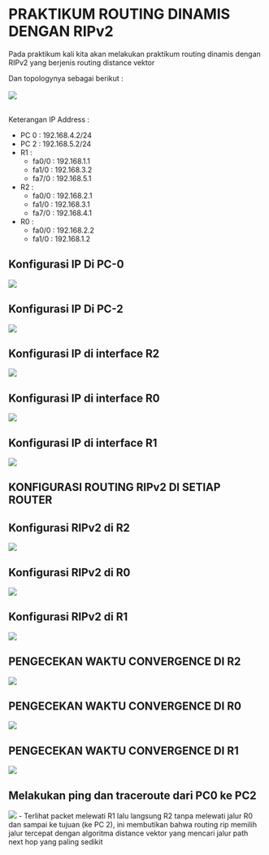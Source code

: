 # PRAKTIKUM ROUTING DINAMIS DENGAN RIPv2
Pada praktikum kali kita akan melakukan praktikum routing dinamis dengan RIPv2 yang berjenis routing distance vektor

Dan topologynya sebagai berikut :
<br>
<br>
<img src="../assets/prak8-1.png">
<br>
<br>

Keterangan IP Address :
- PC 0 : 192.168.4.2/24
- PC 2 : 192.168.5.2/24
- R1 :
  - fa0/0 : 192.168.1.1
  - fa1/0 : 192.168.3.2
  - fa7/0 : 192.168.5.1
- R2 :
  - fa0/0 : 192.168.2.1
  - fa1/0 : 192.168.3.1
  - fa7/0 : 192.168.4.1
- R0 :
  - fa0/0 : 192.168.2.2
  - fa1/0 : 192.168.1.2


## Konfigurasi IP Di PC-0
<img src="../assets/prak8-2.png">

## Konfigurasi IP Di PC-2
<img src="../assets/prak8-3.png">

## Konfigurasi IP di interface R2
<img src="../assets/prak8-4.png">

## Konfigurasi IP di interface R0
<img src="../assets/prak8-5.png">

## Konfigurasi IP di interface R1
<img src="../assets/prak8-6.png">

## KONFIGURASI ROUTING RIPv2 DI SETIAP ROUTER

## Konfigurasi RIPv2 di R2
<img src="../assets/prak9-1.png">

## Konfigurasi RIPv2 di R0
<img src="../assets/prak9-2.png">

## Konfigurasi RIPv2 di R1
<img src="../assets/prak9-3.png">

## PENGECEKAN WAKTU CONVERGENCE DI R2
<img src="../assets/prak9-4.png">

## PENGECEKAN WAKTU CONVERGENCE DI R0
<img src="../assets/prak9-5.png">

## PENGECEKAN WAKTU CONVERGENCE DI R1
<img src="../assets/prak9-6.png">

## Melakukan ping dan traceroute dari PC0 ke PC2
<img src="../assets/prak8-14.png">
- Terlihat packet melewati R1 lalu langsung R2 tanpa melewati jalur R0 dan sampai ke tujuan (ke PC 2), ini membutikan bahwa routing rip memilih jalur tercepat dengan algoritma distance vektor yang mencari jalur path next hop yang paling sedikit